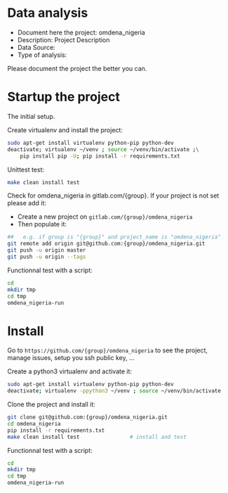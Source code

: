 # Data analysis
- Document here the project: omdena_nigeria
- Description: Project Description
- Data Source:
- Type of analysis:

Please document the project the better you can.

# Startup the project

The initial setup.

Create virtualenv and install the project:
```bash
sudo apt-get install virtualenv python-pip python-dev
deactivate; virtualenv ~/venv ; source ~/venv/bin/activate ;\
    pip install pip -U; pip install -r requirements.txt
```

Unittest test:
```bash
make clean install test
```

Check for omdena_nigeria in gitlab.com/{group}.
If your project is not set please add it:

- Create a new project on `gitlab.com/{group}/omdena_nigeria`
- Then populate it:

```bash
##   e.g. if group is "{group}" and project_name is "omdena_nigeria"
git remote add origin git@github.com:{group}/omdena_nigeria.git
git push -u origin master
git push -u origin --tags
```

Functionnal test with a script:

```bash
cd
mkdir tmp
cd tmp
omdena_nigeria-run
```

# Install

Go to `https://github.com/{group}/omdena_nigeria` to see the project, manage issues,
setup you ssh public key, ...

Create a python3 virtualenv and activate it:

```bash
sudo apt-get install virtualenv python-pip python-dev
deactivate; virtualenv -ppython3 ~/venv ; source ~/venv/bin/activate
```

Clone the project and install it:

```bash
git clone git@github.com:{group}/omdena_nigeria.git
cd omdena_nigeria
pip install -r requirements.txt
make clean install test                # install and test
```
Functionnal test with a script:

```bash
cd
mkdir tmp
cd tmp
omdena_nigeria-run
```
